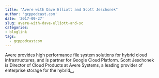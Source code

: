 ```yaml
---
title: "Avere with Dave Elliott and Scott Jeschonek"
author: 'gcppodcast.com'
date: '2017-09-27'
slug: avere-with-dave-elliott-and-sc
categories:
- bloglink
tags:
  - gcppodcastcom
---
```


Avere provides high performance file system solutions for hybrid cloud infrastructures, and is partner for Google Cloud Platform. Scott Jeschonek is Director of Cloud Products at Avere Systems, a leading provider of enterprise storage for the hybrid[... <i class="fas fa-external-link-alt"></i>](https://www.gcppodcast.com/post/episode-96-avere-with-dave-elliott-and-scott-jeschonek/)


